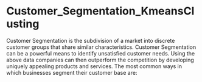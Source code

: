 # Customer_Segmentation_KmeansClusting
Customer Segmentation is the subdivision of a market into discrete customer groups that share similar characteristics. Customer Segmentation can be a powerful means to identify unsatisfied customer needs. Using the above data companies can then outperform the competition by developing uniquely appealing products and services.
The most common ways in which businesses segment their customer base are:



